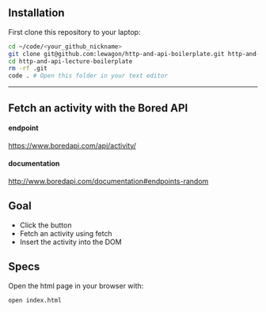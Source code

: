 ## Installation

First clone this repository to your laptop:

```bash
cd ~/code/<your_github_nickname>
git clone git@github.com:lewagon/http-and-api-boilerplate.git http-and-api-lecture-boilerplate
cd http-and-api-lecture-boilerplate
rm -rf .git
code . # Open this folder in your text editor
```
---

## Fetch an activity with the Bored API

#### endpoint
https://www.boredapi.com/api/activity/

#### documentation
http://www.boredapi.com/documentation#endpoints-random


## Goal

- Click the button
- Fetch an activity using fetch
- Insert the activity into the DOM


## Specs

Open the html page in your browser with:

```bash
open index.html
```
